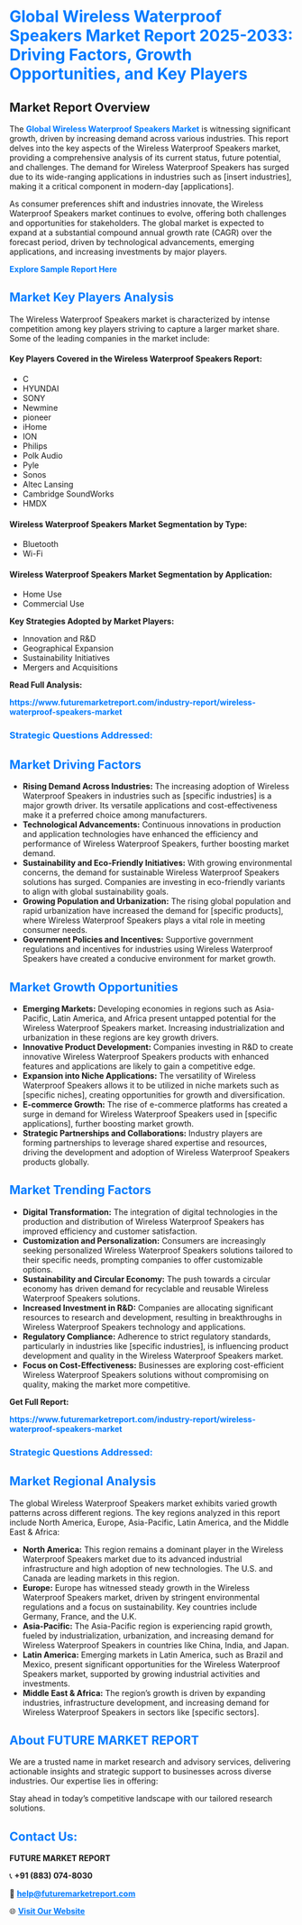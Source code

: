 <h1 style="color: #007BFF;">Global Wireless Waterproof Speakers Market Report 2025-2033: Driving Factors, Growth Opportunities, and Key Players</h1>

<section id="overview">
<h2>Market Report Overview</h2>
<p>The <a href="https://www.futuremarketreport.com/industry-report/wireless-waterproof-speakers-market" style="color: #007BFF; text-decoration: none;"><strong>Global Wireless Waterproof Speakers Market</strong></a> is witnessing significant growth, driven by increasing demand across various industries. This report delves into the key aspects of the Wireless Waterproof Speakers market, providing a comprehensive analysis of its current status, future potential, and challenges. The demand for Wireless Waterproof Speakers has surged due to its wide-ranging applications in industries such as [insert industries], making it a critical component in modern-day [applications].</p>
<p>As consumer preferences shift and industries innovate, the Wireless Waterproof Speakers market continues to evolve, offering both challenges and opportunities for stakeholders. The global market is expected to expand at a substantial compound annual growth rate (CAGR) over the forecast period, driven by technological advancements, emerging applications, and increasing investments by major players.</p>
</section>

<section id="overview">
<p><a href="https://www.futuremarketreport.com/request-sample/reportId=86947" style="color: #007BFF; text-decoration: none;"><strong>Explore Sample Report Here</strong></a></p>
</section>

<section id="key-players">
<h2 style="color: #007BFF;">Market Key Players Analysis</h2>
<p>The Wireless Waterproof Speakers market is characterized by intense competition among key players striving to capture a larger market share. Some of the leading companies in the market include:</p>
<h4>Key Players Covered in the Wireless Waterproof Speakers Report:</h4>
<ul><li>C</li><li>HYUNDAI</li><li>SONY</li><li>Newmine</li><li>pioneer</li><li>iHome</li><li>ION</li><li>Philips</li><li>Polk Audio</li><li>Pyle</li><li>Sonos</li><li>Altec Lansing</li><li>Cambridge SoundWorks</li><li>HMDX</li></ul>
<h4>Wireless Waterproof Speakers Market Segmentation by Type:</h4>
<ul><li>Bluetooth</li><li>Wi-Fi</li></ul>

<h4>Wireless Waterproof Speakers Market Segmentation by Application:</h4>
<ul><li>Home Use</li><li>Commercial Use</li></ul>
<p><strong>Key Strategies Adopted by Market Players:</strong></p>
<ul>
<li>Innovation and R&D</li>
<li>Geographical Expansion</li>
<li>Sustainability Initiatives</li>
<li>Mergers and Acquisitions</li>
</ul>
</section>

<section>
<p><strong>Read Full Analysis: </strong></p><a href="https://www.futuremarketreport.com/industry-report/wireless-waterproof-speakers-market" style="color: #007BFF; text-decoration: none;"><strong>https://www.futuremarketreport.com/industry-report/wireless-waterproof-speakers-market</strong></a>
<h3 style="color: #007BFF;">Strategic Questions Addressed:</h3>
</section>

<section id="driving-factors">
<h2 style="color: #007BFF;">Market Driving Factors</h2>
<ul>
<li><strong>Rising Demand Across Industries:</strong> The increasing adoption of Wireless Waterproof Speakers in industries such as [specific industries] is a major growth driver. Its versatile applications and cost-effectiveness make it a preferred choice among manufacturers.</li>
<li><strong>Technological Advancements:</strong> Continuous innovations in production and application technologies have enhanced the efficiency and performance of Wireless Waterproof Speakers, further boosting market demand.</li>
<li><strong>Sustainability and Eco-Friendly Initiatives:</strong> With growing environmental concerns, the demand for sustainable Wireless Waterproof Speakers solutions has surged. Companies are investing in eco-friendly variants to align with global sustainability goals.</li>
<li><strong>Growing Population and Urbanization:</strong> The rising global population and rapid urbanization have increased the demand for [specific products], where Wireless Waterproof Speakers plays a vital role in meeting consumer needs.</li>
<li><strong>Government Policies and Incentives:</strong> Supportive government regulations and incentives for industries using Wireless Waterproof Speakers have created a conducive environment for market growth.</li>
</ul>
</section>

<section id="growth-opportunities">
<h2 style="color: #007BFF;">Market Growth Opportunities</h2>
<ul>
<li><strong>Emerging Markets:</strong> Developing economies in regions such as Asia-Pacific, Latin America, and Africa present untapped potential for the Wireless Waterproof Speakers market. Increasing industrialization and urbanization in these regions are key growth drivers.</li>
<li><strong>Innovative Product Development:</strong> Companies investing in R&D to create innovative Wireless Waterproof Speakers products with enhanced features and applications are likely to gain a competitive edge.</li>
<li><strong>Expansion into Niche Applications:</strong> The versatility of Wireless Waterproof Speakers allows it to be utilized in niche markets such as [specific niches], creating opportunities for growth and diversification.</li>
<li><strong>E-commerce Growth:</strong> The rise of e-commerce platforms has created a surge in demand for Wireless Waterproof Speakers used in [specific applications], further boosting market growth.</li>
<li><strong>Strategic Partnerships and Collaborations:</strong> Industry players are forming partnerships to leverage shared expertise and resources, driving the development and adoption of Wireless Waterproof Speakers products globally.</li>
</ul>
</section>

<section id="trending-factors">
<h2 style="color: #007BFF;">Market Trending Factors</h2>
<ul>
<li><strong>Digital Transformation:</strong> The integration of digital technologies in the production and distribution of Wireless Waterproof Speakers has improved efficiency and customer satisfaction.</li>
<li><strong>Customization and Personalization:</strong> Consumers are increasingly seeking personalized Wireless Waterproof Speakers solutions tailored to their specific needs, prompting companies to offer customizable options.</li>
<li><strong>Sustainability and Circular Economy:</strong> The push towards a circular economy has driven demand for recyclable and reusable Wireless Waterproof Speakers solutions.</li>
<li><strong>Increased Investment in R&D:</strong> Companies are allocating significant resources to research and development, resulting in breakthroughs in Wireless Waterproof Speakers technology and applications.</li>
<li><strong>Regulatory Compliance:</strong> Adherence to strict regulatory standards, particularly in industries like [specific industries], is influencing product development and quality in the Wireless Waterproof Speakers market.</li>
<li><strong>Focus on Cost-Effectiveness:</strong> Businesses are exploring cost-efficient Wireless Waterproof Speakers solutions without compromising on quality, making the market more competitive.</li>
</ul>
</section>

<section>
<p><strong>Get Full Report: </strong></p><a href="https://www.futuremarketreport.com/industry-report/wireless-waterproof-speakers-market" style="color: #007BFF; text-decoration: none;"><strong>https://www.futuremarketreport.com/industry-report/wireless-waterproof-speakers-market</strong></a>
<h3 style="color: #007BFF;">Strategic Questions Addressed:</h3>
</section>


<section id="regional-analysis">
<h2 style="color: #007BFF;">Market Regional Analysis</h2>
<p>The global Wireless Waterproof Speakers market exhibits varied growth patterns across different regions. The key regions analyzed in this report include North America, Europe, Asia-Pacific, Latin America, and the Middle East & Africa:</p>
<ul>
<li><strong>North America:</strong> This region remains a dominant player in the Wireless Waterproof Speakers market due to its advanced industrial infrastructure and high adoption of new technologies. The U.S. and Canada are leading markets in this region.</li>
<li><strong>Europe:</strong> Europe has witnessed steady growth in the Wireless Waterproof Speakers market, driven by stringent environmental regulations and a focus on sustainability. Key countries include Germany, France, and the U.K.</li>
<li><strong>Asia-Pacific:</strong> The Asia-Pacific region is experiencing rapid growth, fueled by industrialization, urbanization, and increasing demand for Wireless Waterproof Speakers in countries like China, India, and Japan.</li>
<li><strong>Latin America:</strong> Emerging markets in Latin America, such as Brazil and Mexico, present significant opportunities for the Wireless Waterproof Speakers market, supported by growing industrial activities and investments.</li>
<li><strong>Middle East & Africa:</strong> The region’s growth is driven by expanding industries, infrastructure development, and increasing demand for Wireless Waterproof Speakers in sectors like [specific sectors].</li>
</ul>
</section>

<footer>
<h2 style="color: #007BFF;">About FUTURE MARKET REPORT</h2>
<p>We are a trusted name in market research and advisory services, delivering actionable insights and strategic support to businesses across diverse industries. Our expertise lies in offering:</p>

<p>Stay ahead in today’s competitive landscape with our tailored research solutions.</p>

<h2 style="color: #007BFF;">Contact Us:</h2>
<p><strong>FUTURE MARKET REPORT</strong></p>
<p>📞 <strong>+91 (883) 074-8030</strong></p>
<p>📧 <strong><a href="mailto:help@futuremarketreport.com" style="color: #007BFF;">help@futuremarketreport.com</a></strong></p>
<p>🌐 <strong><a href="https://www.futuremarketreport.com/" style="color: #007BFF;">Visit Our Website</a></strong></p>
</footer>